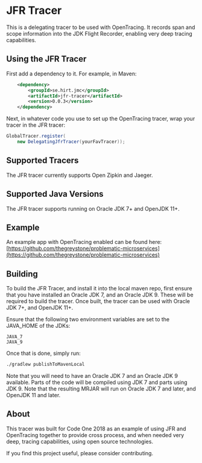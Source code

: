 # JFR Tracer
This is a delegating tracer to be used with OpenTracing. It records span and scope information into the JDK Flight Recorder, enabling very deep tracing capabilities.

## Using the JFR Tracer
First add a dependency to it. For example, in Maven:

```xml
	<dependency>
		<groupId>se.hirt.jmc</groupId>
		<artifactId>jfr-tracer</artifactId>
		<version>0.0.3</version>
	</dependency>
```

Next, in whatever code you use to set up the OpenTracing tracer, wrap your tracer in the JFR tracer:

```java
GlobalTracer.register(
	new DelegatingJfrTracer(yourFavTracer));
```

## Supported Tracers
The JFR tracer currently supports Open Zipkin and Jaeger.

## Supported Java Versions
The JFR tracer supports running on Oracle JDK 7+ and OpenJDK 11+.

## Example
An example app with OpenTracing enabled can be found here:
[https://github.com/thegreystone/problematic-microservices](https://github.com/thegreystone/problematic-microservices)

## Building
To build the JFR Tracer, and install it into the local maven repo, first ensure that you 
have installed an Oracle JDK 7, and an Oracle JDK 9. These will be required to build the
tracer. Once built, the tracer can be used with Oracle JDK 7+, and OpenJDK 11+.

Ensure that the following two environment variables are set to the JAVA_HOME of the JDKs:

```
JAVA_7
JAVA_9
```

Once that is done, simply run:

```bash
./gradlew publishToMavenLocal
```

Note that you will need to have an Oracle JDK 7 and an Oracle JDK 9 available. Parts of the code will be compiled using JDK 7 and parts using JDK 9. Note that the resulting MRJAR will run on Oracle JDK 7 and later, and OpenJDK 11 and later.



## About
This tracer was built for Code One 2018 as an example of using JFR and OpenTracing together to provide cross process, and when needed very deep, tracing capabilities, using open source technologies. 

If you find this project useful, please consider contributing.
